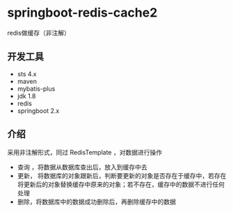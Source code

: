 # springboot-redis-cache2
redis做缓存（非注解）

## 开发工具
- sts 4.x
- maven
- mybatis-plus
- jdk 1.8
- redis
- springboot 2.x

## 介绍
采用非注解形式，同过 RedisTemplate ，对数据进行操作
- 查询 ，将数据从数据库查出后，放入到缓存中去
- 更新， 将数据库的对象跟新后，判断要更新的对象是否存在于缓存中，若存在  将更新后的对象替换缓存中原来的对象；若不存在，缓存中的数据不进行任何处理
- 删除，将数据库中的数据成功删除后，再删除缓存中的数据
